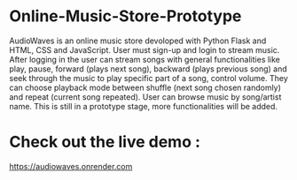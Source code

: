 # Online-Music-Store-Prototype
AudioWaves is an online music store devoloped with Python Flask and HTML, CSS and JavaScript. User must sign-up and login to stream music. After logging in the user can stream songs with general functionalities like play, pause, forward (plays next song), backward (plays previous song) and seek through the music to play specific part of a song, control volume. They can choose playback mode between shuffle (next song chosen randomly) and repeat (current song repeated). User can browse music by song/artist name. This is still in a prototype stage, more functionalities will be added.
# Check out the live demo :
https://audiowaves.onrender.com
